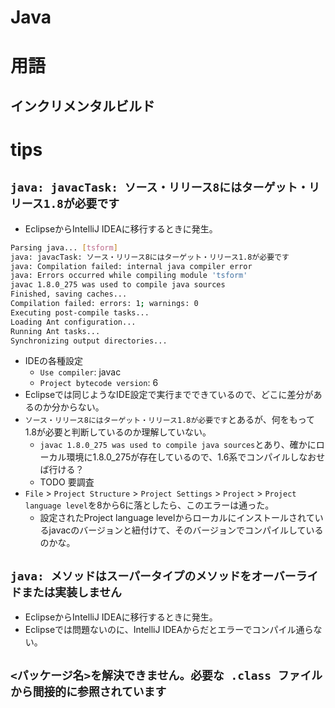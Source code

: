 # Java
# 用語
## インクリメンタルビルド

# tips
## `java: javacTask: ソース・リリース8にはターゲット・リリース1.8が必要です`
* EclipseからIntelliJ IDEAに移行するときに発生。
```bash
Parsing java... [tsform]
java: javacTask: ソース・リリース8にはターゲット・リリース1.8が必要です
java: Compilation failed: internal java compiler error
java: Errors occurred while compiling module 'tsform'
javac 1.8.0_275 was used to compile java sources
Finished, saving caches...
Compilation failed: errors: 1; warnings: 0
Executing post-compile tasks...
Loading Ant configuration...
Running Ant tasks...
Synchronizing output directories...
```
* IDEの各種設定
  * `Use compiler`: javac
  * `Project bytecode version`: 6
* Eclipseでは同じようなIDE設定で実行までできているので、どこに差分があるのか分からない。
* `ソース・リリース8にはターゲット・リリース1.8が必要です`とあるが、何をもって1.8が必要と判断しているのか理解していない。
  * `javac 1.8.0_275 was used to compile java sources`とあり、確かにローカル環境に1.8.0_275が存在しているので、1.6系でコンパイルしなおせば行ける？
  * TODO 要調査
* `File` > `Project Structure` > `Project Settings` > `Project` > `Project language level`を8から6に落としたら、このエラーは通った。
  * 設定されたProject language levelからローカルにインストールされているjavacのバージョンと紐付けて、そのバージョンでコンパイルしているのかな。
    
## `java: メソッドはスーパータイプのメソッドをオーバーライドまたは実装しません`
* EclipseからIntelliJ IDEAに移行するときに発生。
* Eclipseでは問題ないのに、IntelliJ IDEAからだとエラーでコンパイル通らない。

## `<パッケージ名>を解決できません。必要な .class ファイルから間接的に参照されています`
